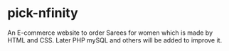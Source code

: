 # pick-nfinity
An E-commerce website to order Sarees for women which is made by HTML and CSS. Later PHP mySQL and others will be added to improve it.
